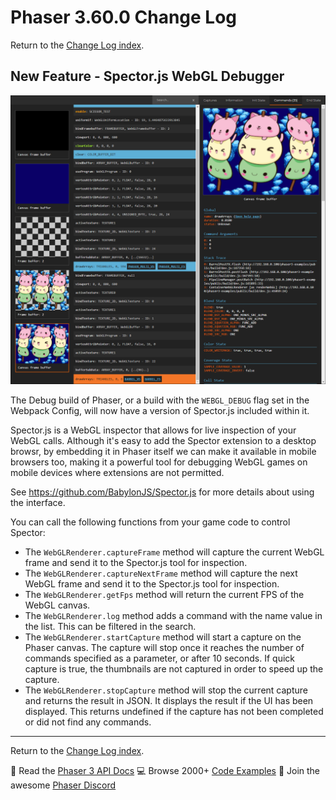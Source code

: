 # Phaser 3.60.0 Change Log

Return to the [Change Log index](CHANGELOG-v3.60.md).

## New Feature - Spector.js WebGL Debugger

![Spector.js WebGL Debugger](images/spectorjs.png)

The Debug build of Phaser, or a build with the `WEBGL_DEBUG` flag set in the Webpack Config, will now have a version of Spector.js included within it.

Spector.js is a WebGL inspector that allows for live inspection of your WebGL calls. Although it's easy to add the Spector extension to a desktop browsr, by embedding it in Phaser itself we can make it available in mobile browsers too, making it a powerful tool for debugging WebGL games on mobile devices where extensions are not permitted.

See https://github.com/BabylonJS/Spector.js for more details about using the interface.

You can call the following functions from your game code to control Spector:

* The `WebGLRenderer.captureFrame` method will capture the current WebGL frame and send it to the Spector.js tool for inspection.
* The `WebGLRenderer.captureNextFrame` method will capture the next WebGL frame and send it to the Spector.js tool for inspection.
* The `WebGLRenderer.getFps` method will return the current FPS of the WebGL canvas.
* The `WebGLRenderer.log` method adds a command with the name value in the list. This can be filtered in the search.
* The `WebGLRenderer.startCapture` method will start a capture on the Phaser canvas. The capture will stop once it reaches the number of commands specified as a parameter, or after 10 seconds. If quick capture is true, the thumbnails are not captured in order to speed up the capture.
* The `WebGLRenderer.stopCapture` method will stop the current capture and returns the result in JSON. It displays the result if the UI has been displayed. This returns undefined if the capture has not been completed or did not find any commands.

---------------------------------------

Return to the [Change Log index](CHANGELOG-v3.60.md).

📖 Read the [Phaser 3 API Docs](https://newdocs.phaser.io/) 💻 Browse 2000+ [Code Examples](https://labs.phaser.io) 🤝 Join the awesome [Phaser Discord](https://discord.gg/phaser)
